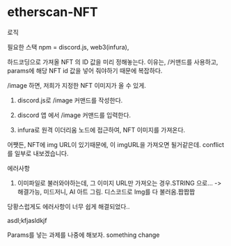 # etherscan-NFT

로직

필요한 스택
npm = discord.js, web3(infura),

하드코딩으로 가져올 NFT 의 ID 값을 미리 정해놓는다.
이유는, /커맨드를 사용하고, params에 해당 NFT id 값을 넣어 줘야하기 때문에 복잡하다.

/image 하면, 저희가 지정한 NFT 이미지가 올 수 있게.

1. discord.js로 /image 커맨드를 작성한다.   

2. discord 앱 에서 /image 커맨드를 입력한다.

3. infura로 원격 이더리움 노드에 접근하여, NFT 이미지를 가져온다.

어쨋든, NFT에 img URL이 있기때문에, 이 imgURL을 가져오면 될거같은데.
conflict를 일부로 내보겠습니다.


에러사항

1. 이미파일로 불러와야하는데, 그 이미지 URL만 가져오는 경우.STRING 으로... -> 해결가능, 미드저니, AI 아트 그림. 디스코드로 Img를 다 불러옴.짭짭짭

당황스럽게도 에러사항이 너무 쉽게 해결되었다..

asdl;kfjasldkjf

Params를 넣는 과제를 나중에 해보자.
something change
